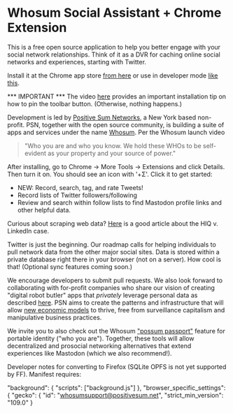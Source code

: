 # Whosum Social Assistant + Chrome Extension

This is a free open source application to help you better engage with your social network relationships. Think of it as a DVR for caching online social networks and experiences, starting with Twitter.

Install it at the Chrome app store [from here](https://whosum.com/assistant) or use in developer mode [like this](https://developer.chrome.com/docs/extensions/mv3/getstarted/development-basics/#load-unpacked).

*** IMPORTANT *** The video [here](https://whosum.com/assistant) provides an important installation tip on how to pin the toolbar button. (Otherwise, nothing happens.)

Development is led by [Positive Sum Networks](https://positivesum.net), a New York based non-profit. PSN, together with the open source community, is building a suite of apps and services under the name [Whosum](https://whosum.com). Per the Whosum launch video 
>"Who you are and who you know. We hold these WHOs to be self-evident as your property and your source of power." 

After installing, go to Chrome -> More Tools -> Extensions and click Details. Then turn it on. You should see an icon with '+Σ'. Click it to get started:
- NEW: Record, search, tag, and rate Tweets!
- Record lists of Twitter followers/following
- Review and search within follow lists to find Mastodon profile links and other helpful data.

Curious about scraping web data? [Here](cpomagazine.com/data-privacy/what-the-hiq-vs-linkedin-case-means-for-automated-web-scraping/) is a good article about the HIQ v. LinkedIn case.

Twitter is just the beginning. Our roadmap calls for helping individuals to pull network data from the other major social sites. Data is stored within a private database right there in your browser (not on a server). How cool is that! (Optional sync features coming soon.)

We encourage developers to submit pull requests. We also look forward to collaborating with for-profit companies who share our vision of creating "digital robot butler" apps that *privately* leverage personal data as described [here](https://scafaria.com/planning-the-human-centric-web-1bcd2b275a81). PSN aims to create the patterns and infrastructure that will allow [new economic models](https://prosocialcapitalism.com) to thrive, free from surveillance capitalism and manipulative business practices. 

We invite you to also check out the Whosum ["possum passport"](https://whosum.com/prove) feature for portable identity ("who you are"). Together, these tools will allow decentralized and prosocial networking alternatives that extend experiences like Mastodon (which we also recommend!).

>>>>>>>>>>>>>>

Developer notes for converting to Firefox (SQLite OPFS is not yet supported by FF). Manifest requires:

"background": {
    "scripts": ["background.js"]
},
"browser_specific_settings": {
  "gecko": {
    "id": "whosumsupport@positivesum.net",
    "strict_min_version": "109.0"
  }
  

